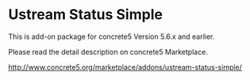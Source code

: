 # Ustream Status Simple

This is add-on package for concrete5 Version 5.6.x and earlier.

Please read the detail description on concrete5 Marketplace.

http://www.concrete5.org/marketplace/addons/ustream-status-simple/